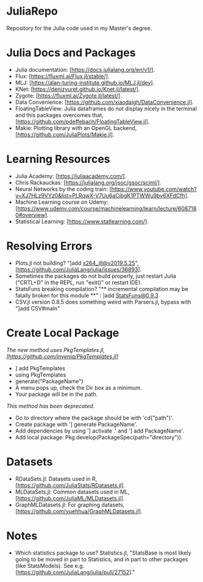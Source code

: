 # JuliaRepo

Repository for the Julia code used in my Master's degree.

# Julia Docs and Packages

* Julia documentation: [https://docs.julialang.org/en/v1/].   
* Flux: [https://fluxml.ai/Flux.jl/stable/].  
* MLJ: [https://alan-turing-institute.github.io/MLJ.jl/dev].  
* KNet: [https://denizyuret.github.io/Knet.jl/latest/].
* Zygote: [https://fluxml.ai/Zygote.jl/latest/].
* Data Convenience: [https://github.com/xiaodaigh/DataConvenience.jl].
* FloatingTableView: Julia dataframes do not display nicely in the terminal and this packages overcomes that, [https://github.com/pdeffebach/FloatingTableView.jl].
* Makie: Plotting library with an OpenGL backend, [https://github.com/JuliaPlots/Makie.jl].

# Learning Resources

* Julia Academy: [https://juliaacademy.com/].
* Chris Rackauckas: [https://julialang.org/jsoc/gsoc/sciml/].
* Neural Networks by the coding train: [https://www.youtube.com/watch?v=XJ7HLz9VYz0&list=PLRqwX-V7Uu6aCibgK1PTWWu9by6XFdCfh].
* Machine Learning course on Udemy: [https://www.udemy.com/course/machinelearning/learn/lecture/6087180#overview].
* Statistical Learning: [https://www.statlearning.com/].

# Resolving Errors

* Plots.jl not building? "]add x264_jll@v2019.5.25", [https://github.com/JuliaLang/julia/issues/36893].
* Sometimes the packages do not build properly, just restart Julia ("CRTL+D" in the REPL, run "exit()" or restart IDE).
* StatsFuns breaking compilation? "** incremental compilation may be fatally broken for this module **" : ]add StatsFuns@0.9.3
* CSV.jl version 0.8.5 does something weird with Parsers.jl, bypass with "]add CSV#main"

# Create Local Package

*The new method uses PkgTemplates.jl, [https://github.com/invenia/PkgTemplates.jl]*
* ] add PkgTemplates
* using PkgTemplates
* generate("PackageName")
* A menu pops up, check the Dir box as a minimum.
* Your package will be in the path.

*This method has been deprecated.*
* Go to directory where the package should be with 'cd("path")'.
* Create package with '] generate PackageName'.
* Add dependencies by using '] activate .' and '] add PackageName'.
* Add local package: Pkg.develop(PackageSpec(path="directory")).

# Datasets

* RDataSets.jl: Datasets used in R, [https://github.com/JuliaStats/RDatasets.jl].
* MLDataSets.jl: Common datasets used in ML, [https://github.com/JuliaML/MLDatasets.jl].
* GraphMLDatasets.jl: For graphing datasets, [https://github.com/yuehhua/GraphMLDatasets.jl].

# Notes

* Which statistics package to use?  Statistics.jl, "StatsBase is most likely going to be moved in part to Statistics, and in part to other packages (like StatsModels). See e.g. [https://github.com/JuliaLang/julia/pull/27152]."
